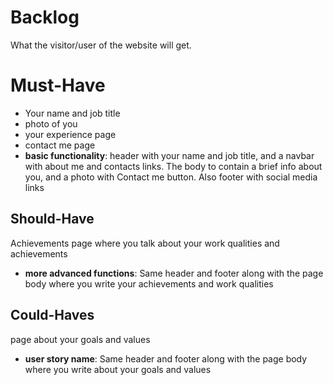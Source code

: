 # Backlog

What the visitor/user of the website will get.

# Must-Have

- Your name and job title
- photo of you
- your experience page
- contact me page
- **basic functionality**: header with  your name and job title, and a navbar with about me and contacts links. The body to contain a brief info about you, and a photo with Contact me button. Also footer with social media links 


## Should-Have
Achievements page where you talk about your work qualities and achievements

- **more advanced functions**: Same header and footer along with the page body where you write your achievements and work qualities
  
## Could-Haves

page about your goals and values

- **user story name**: Same header and footer along with the page body where you write about your goals and values 